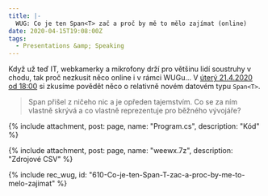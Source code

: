 ```yaml
---
title: |-
  WUG: Co je ten Span<T> zač a proč by mě to mělo zajímat (online)
date: 2020-04-15T19:08:00Z
tags:
  - Presentations &amp; Speaking
---
```

Když už teď IT, webkamerky a mikrofony drží pro většinu lidí soustruhy v chodu, tak proč nezkusit něco online i v rámci WUGu... V [úterý 21.4.2020 od 18:00][1] si zkusíme povědět něco o relativně novém datovém typu `Span<T>`. 

<!-- excerpt -->

> Span<T> přišel z ničeho nic a je opředen tajemstvím. Co se za ním vlastně skrývá a co vlastně reprezentuje pro běžného vývojáře?

{% include attachment, post: page, name: "Program.cs", description: "Kód" %}

{% include attachment, post: page, name: "weewx.7z", description: "Zdrojové CSV" %}

{% include rec_wug, id: "610-Co-je-ten-Span-T-zac-a-proc-by-me-to-melo-zajimat" %}

[1]: https://www.wug.cz/online/akce/1109-Co-je-ten-Span-T-zac-a-proc-by-me-to-melo-zajimat